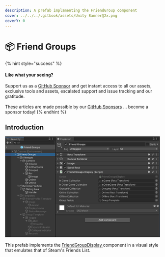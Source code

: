 ```yaml
---
description: A prefab implamenting the FriendGroup component
cover: ../../../.gitbook/assets/Unity Banner@2x.png
coverY: 0
---
```


# 📦 Friend Groups

{% hint style="success" %}
#### Like what your seeing?

Support us as a [GitHub Sponsor](../../../become-a-sponsor/) and get instant access to all our assets, exclusive tools and assets, escalated support and issue tracking and our gratitude.\
\
These articles are made possible by our [GitHub Sponsors](../../../become-a-sponsor/) ... become a sponsor today!
{% endhint %}

## &#x20;Introduction

![](<../../../.gitbook/assets/image (175).png>)

This prefab implements the [FriendGroupDisplay ](../ui-components/friend-groups-display.md)component in a visual style that emulates that of Steam's Friends List.&#x20;
